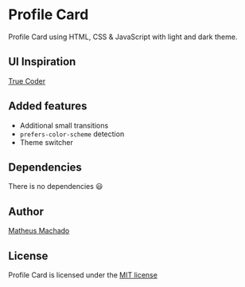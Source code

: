 # Profile Card

Profile Card using HTML, CSS & JavaScript with light and dark theme.

## UI Inspiration

[True Coder](https://www.youtube.com/channel/UCLjtB1XNaiVz-brRDymb5gg)

## Added features

- Additional small transitions
- `prefers-color-scheme` detection
- Theme switcher

## Dependencies

There is no dependencies 😃

## Author

[Matheus Machado](https://github.com/machadomatt)

## License

Profile Card is licensed under the [MIT license](https://opensource.org/licenses/MIT)
